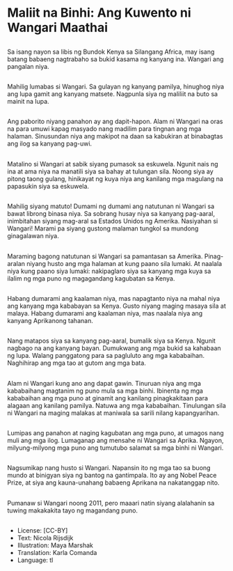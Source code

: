 # Maliit na Binhi: Ang Kuwento ni Wangari Maathai

##
Sa isang nayon sa libis ng Bundok Kenya sa Silangang Africa, may isang batang babaeng nagtrabaho sa bukid kasama ng kanyang ina. Wangari ang pangalan niya.

##
Mahilig lumabas si Wangari. Sa gulayan ng kanyang pamilya, hinughog niya ang lupa gamit ang kanyang matsete. Nagpunla siya ng maliliit na buto sa mainit na lupa.

##
Ang paborito niyang panahon ay ang dapit-hapon. Alam ni Wangari na oras na para umuwi kapag masyado nang madilim para tingnan ang mga halaman. Sinusundan niya ang makipot na daan sa kabukiran at binabagtas ang ilog sa kanyang pag-uwi.


##
Matalino si Wangari at sabik siyang pumasok sa eskuwela. Ngunit nais ng ina at ama niya na manatili siya sa bahay at tulungan sila. Noong siya ay pitong taong gulang, hinikayat ng kuya niya ang kanilang mga magulang na papasukin siya sa eskuwela.

##
Mahilig siyang matuto! Dumami ng dumami ang natutunan ni Wangari sa bawat librong binasa niya. Sa sobrang husay niya sa kanyang pag-aaral, inimbitahan siyang mag-aral sa Estados Unidos ng Amerika. Nasiyahan si Wangari! Marami pa siyang gustong malaman tungkol sa mundong ginagalawan niya.

##
Maraming bagong natutunan si Wangari sa pamantasan sa Amerika. Pinag-aralan niyang husto ang mga halaman at kung paano sila lumaki. At naalala niya kung paano siya lumaki: nakipaglaro siya sa kanyang mga kuya sa ilalim ng mga puno ng magagandang kagubatan sa Kenya.

##
Habang dumarami ang kaalaman niya, mas napagtanto niya na mahal niya ang kanyang mga kababayan sa Kenya. Gusto niyang maging masaya sila at malaya. Habang dumarami ang kaalaman niya, mas naalala niya ang kanyang Aprikanong tahanan. 

##
Nang matapos siya sa kanyang pag-aaral, bumalik siya sa Kenya. Ngunit nagbago na ang kanyang bayan. Dumukwang ang mga bukid sa kahabaan ng lupa. Walang panggatong para sa pagluluto ang mga kababaihan. Naghihirap ang mga tao at gutom ang mga bata.

##
Alam ni Wangari kung ano ang dapat gawin. Tinuruan niya ang mga kababaihang magtanim ng puno mula sa mga binhi. Ibinenta ng mga kababaihan ang mga puno at ginamit ang kanilang pinagkakitaan para alagaan ang kanilang pamilya. Natuwa ang mga kababaihan. Tinulungan sila ni Wangari na maging malakas at maniwala sa sarili nilang kapangyarihan.

##
Lumipas ang panahon at naging kagubatan ang mga puno, at umagos nang muli ang mga ilog. Lumaganap ang mensahe ni Wangari sa Aprika. Ngayon, milyung-milyong mga puno ang tumutubo salamat sa mga binhi ni Wangari.

##
Nagsumikap nang husto si Wangari. Napansin ito ng mga tao sa buong mundo at binigyan siya ng bantog na gantimpala. Ito ay ang Nobel Peace Prize, at siya ang kauna-unahang babaeng Aprikana na nakatanggap nito.

##
Pumanaw si Wangari noong 2011, pero maaari natin siyang alalahanin sa tuwing makakakita tayo ng magandang puno.


##
* License: [CC-BY]
* Text: Nicola Rijsdijk
* Illustration: Maya Marshak
* Translation: Karla Comanda
* Language: tl
